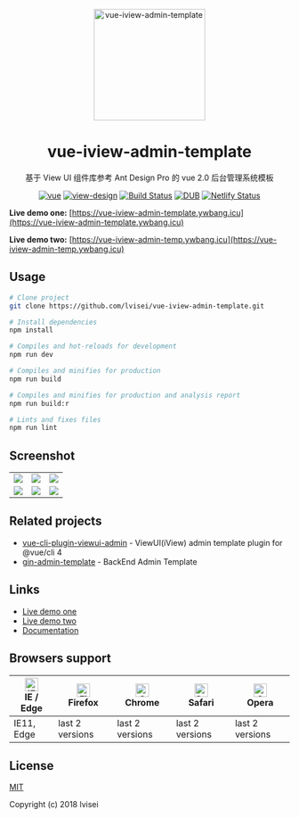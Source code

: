 <p align="center">
  <a href="https://github.com/lvisei/vue-iview-admin-template">
    <img alt="vue-iview-admin-template" width="200" src="./_media/logo.png">
  </a>
</p>

<div align="center">

# vue-iview-admin-template

基于 View UI 组件库参考 Ant Design Pro 的 vue 2.0 后台管理系统模板

[![vue](https://img.shields.io/badge/vue-2.6.12-brightgreen.svg)](https://github.com/vuejs/vue)
[![view-design](https://img.shields.io/badge/view_design-4.5.0-brightgreen.svg)](https://github.com/view-design/ViewUI)
[![Build Status](https://www.travis-ci.org/lvisei/vue-iview-admin-template.svg?branch=master)](https://www.travis-ci.org/lvisei/vue-iview-admin-template)
[![DUB](https://img.shields.io/dub/l/vibe-d.svg)](https://opensource.org/licenses/MIT)
[![Netlify Status](https://api.netlify.com/api/v1/badges/ca91adeb-0a21-4d43-91d1-105fb6c072a7/deploy-status)](https://app.netlify.com/sites/vue-iview-admin-temp/deploys)

</div>

**Live demo one:** [https://vue-iview-admin-template.ywbang.icu](https://vue-iview-admin-template.ywbang.icu)

**Live demo two:** [https://vue-iview-admin-temp.ywbang.icu](https://vue-iview-admin-temp.ywbang.icu)

## Usage

```bash
# Clone project
git clone https://github.com/lvisei/vue-iview-admin-template.git

# Install dependencies
npm install

# Compiles and hot-reloads for development
npm run dev

# Compiles and minifies for production
npm run build

# Compiles and minifies for production and analysis report
npm run build:r

# Lints and fixes files
npm run lint
```

## Screenshot

|                                   |                                   |                                   |
| --------------------------------- | --------------------------------- | --------------------------------- |
| ![](./_media/20200819-091956.png) | ![](./_media/20200819-092352.png) | ![](./_media/20200819-092201.png) |
| ![](./_media/20200819-092217.png) | ![](./_media/20200819-092320.png) | ![](./_media/20200819-092416.png) |

## Related projects

- [vue-cli-plugin-viewui-admin](https://github.com/lvisei/vue-cli-plugin-viewui-admin) - ViewUI(iView) admin template plugin for @vue/cli 4
- [gin-admin-template](https://github.com/lvisei/gin-admin-template) - BackEnd Admin Template

## Links

- [Live demo one](https://vue-iview-admin-template.ywbang.icu)
- [Live demo two](https://vue-iview-admin-temp.ywbang.icu)
- [Documentation](https://lvisei.github.io/vue-iview-admin-template/)

## Browsers support

| [<img src="https://raw.githubusercontent.com/alrra/browser-logos/master/src/edge/edge_48x48.png" alt="IE / Edge" width="24px" height="24px" />](http://godban.github.io/browsers-support-badges/)</br>IE / Edge | [<img src="https://raw.githubusercontent.com/alrra/browser-logos/master/src/firefox/firefox_48x48.png" alt="Firefox" width="24px" height="24px" />](http://godban.github.io/browsers-support-badges/)</br>Firefox | [<img src="https://raw.githubusercontent.com/alrra/browser-logos/master/src/chrome/chrome_48x48.png" alt="Chrome" width="24px" height="24px" />](http://godban.github.io/browsers-support-badges/)</br>Chrome | [<img src="https://raw.githubusercontent.com/alrra/browser-logos/master/src/safari/safari_48x48.png" alt="Safari" width="24px" height="24px" />](http://godban.github.io/browsers-support-badges/)</br>Safari | [<img src="https://raw.githubusercontent.com/alrra/browser-logos/master/src/opera/opera_48x48.png" alt="Opera" width="24px" height="24px" />](http://godban.github.io/browsers-support-badges/)</br>Opera |
| --------------------------------------------------------------------------------------------------------------------------------------------------------------------------------------------------------------- | ----------------------------------------------------------------------------------------------------------------------------------------------------------------------------------------------------------------- | ------------------------------------------------------------------------------------------------------------------------------------------------------------------------------------------------------------- | ------------------------------------------------------------------------------------------------------------------------------------------------------------------------------------------------------------- | --------------------------------------------------------------------------------------------------------------------------------------------------------------------------------------------------------- |
| IE11, Edge                                                                                                                                                                                                      | last 2 versions                                                                                                                                                                                                   | last 2 versions                                                                                                                                                                                               | last 2 versions                                                                                                                                                                                               | last 2 versions                                                                                                                                                                                           |

## License

[MIT](https://github.com/lvisei/vue-iview-admin-template/blob/master/LICENSE)

Copyright (c) 2018 lvisei
